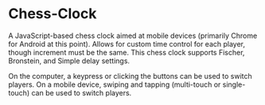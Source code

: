 # Chess-Clock
A JavaScript-based chess clock aimed at mobile devices (primarily Chrome for Android at this point). 
Allows for custom time control for each player, though increment must be the same. 
This chess clock supports Fischer, Bronstein, and Simple delay settings.

On the computer, a keypress or clicking the buttons can be used to switch players.
On a mobile device, swiping and tapping (multi-touch or single-touch) can be used to switch players.
